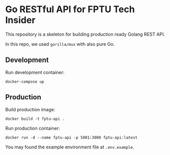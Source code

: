 # Go RESTful API for FPTU Tech Insider

This repository is a skeleton for building production ready Golang REST API.

In this repo, we used `gorilla/mux` with also pure Go.

## Development

Run development container:

`docker-compose up`

## Production

Build production image:

`docker build -t fptu-api .`

Run production container:

`docker run -d --name fptu-api -p 5001:3000 fptu-api:latest`

You may found the example environment file at `.env.example`.
